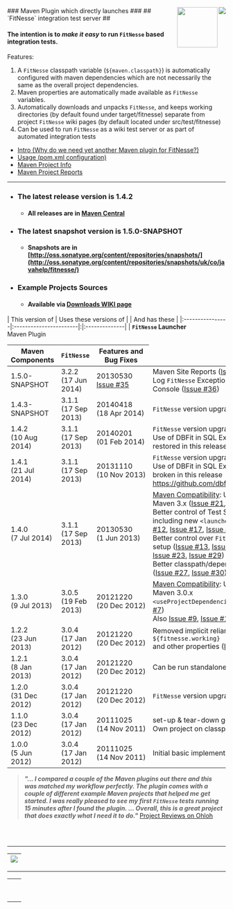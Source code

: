 <img src='http://maven.apache.org/images/maven-logo-2.gif' align='right' />
<img src='http://fitnesse.org/files/images/FitNesseLogoMedium.jpg' align='right' height='93' />
### Maven Plugin which directly launches ###
## `FitNesse` integration test server ##

#### The intention is to _make it easy_ to run `FitNesse` based integration tests. ####

Features:
  1. A `FitNesse` classpath variable (`${maven.classpath}`) is automatically configured with maven dependencies which are not necessarily the same as the overall project dependencies.
  1. Maven properties are automatically made available as `FitNesse` variables.
  1. Automatically downloads and unpacks `FitNesse`, and keeps working directories (by default found under target/fitnesse) separate from project `FitNesse` wiki pages (by default located under src/test/fitnesse)
  1. Can be used to run `FitNesse` as a wiki test server or as part of automated integration tests

  * [Intro (Why do we need yet another Maven plugin for FitNesse?)](http://fitnesse-launcher-maven-plugin.googlecode.com/svn/maven/site/fitnesse-launcher-maven-plugin/index.html)
  * [Usage (pom.xml configuration)](http://fitnesse-launcher-maven-plugin.googlecode.com/svn/maven/site/fitnesse-launcher-maven-plugin/usage.html)
  * [Maven Project Info](http://fitnesse-launcher-maven-plugin.googlecode.com/svn/maven/site/fitnesse-launcher-maven-plugin/project-info.html)
  * [Maven Project Reports](http://fitnesse-launcher-maven-plugin.googlecode.com/svn/maven/site/fitnesse-launcher-maven-plugin/project-reports.html)


---


  * ### The latest release version is 1.4.2 ###
    * #### All releases are in [Maven Central](http://search.maven.org/#search%7Cgav%7C1%7Cg%3A%22uk.co.javahelp.fitnesse%22%20AND%20a%3A%22fitnesse-launcher-maven-plugin%22) ####

  * ### The latest snapshot version is 1.5.0-SNAPSHOT ###
    * #### Snapshots are in [http://oss.sonatype.org/content/repositories/snapshots/](http://oss.sonatype.org/content/repositories/snapshots/uk/co/javahelp/fitnesse/) ####

  * ### Example Projects Sources ###
    * #### Available via [Downloads WIKI page](Downloads.md) ####

| This version of | Uses these versions of | | And has these |
|:----------------|:-----------------------|:|:--------------|
| **`FitNesse` Launcher**<br> Maven Plugin<table><thead><th> <b>Maven Components</b> </th><th> <b><code>FitNesse</code></b> </th><th> <b>Features and Bug Fixes</b> </th></thead><tbody>
<tr><td> 1.5.0-SNAPSHOT </td><td> 3.2.2<br>(17 Jun 2014) </td><td> 20130530<br><a href='https://code.google.com/p/fitnesse-launcher-maven-plugin/issues/detail?id=#35'>Issue #35</a> </td><td> Maven Site Reports (<a href='https://code.google.com/p/fitnesse-launcher-maven-plugin/issues/detail?id=#4'>Issue #4</a>, <a href='https://code.google.com/p/fitnesse-launcher-maven-plugin/issues/detail?id=#5'>Issue #5</a>) <br> Log <code>FitNesse</code> Exceptions to Maven Console (<a href='https://code.google.com/p/fitnesse-launcher-maven-plugin/issues/detail?id=#36'>Issue #36</a>) </td></tr>
<tr><td> 1.4.3-SNAPSHOT </td><td> 3.1.1<br>(17 Sep 2013) </td><td> 20140418<br>(18 Apr 2014) </td><td> <code>FitNesse</code> version upgrade </td></tr>
<tr><td> 1.4.2<br>(10 Aug 2014) </td><td> 3.1.1<br>(17 Sep 2013) </td><td> 20140201<br>(01 Feb 2014) </td><td> <code>FitNesse</code> version upgrade<br>Use of DBFit in SQL Example Project restored in this release </td></tr>
<tr><td> 1.4.1<br>(21 Jul 2014) </td><td> 3.1.1<br>(17 Sep 2013) </td><td> 20131110<br>(10 Nov 2013) </td><td> <code>FitNesse</code> version upgrade (<a href='https://code.google.com/p/fitnesse-launcher-maven-plugin/issues/detail?id=#28'>Issue #28</a>)<br>Use of DBFit in SQL Example Project broken in this release <a href='https://github.com/dbfit/dbfit/issues/173'>https://github.com/dbfit/dbfit/issues/173</a> </td></tr>
<tr><td> 1.4.0<br>(7 Jul 2014) </td><td> 3.1.1<br>(17 Sep 2013) </td><td> 20130530<br>(1 Jun 2013) </td><td> <a href='MavenCompatibility.md'>Maven Compatibility</a>: Usable with any Maven 3.x (<a href='https://code.google.com/p/fitnesse-launcher-maven-plugin/issues/detail?id=#21'>Issue #21</a>, <a href='https://code.google.com/p/fitnesse-launcher-maven-plugin/issues/detail?id=#26'>Issue #26</a>)<br>Better control of Test Suites to run, including new <code>&lt;launches&gt;</code> config (<a href='https://code.google.com/p/fitnesse-launcher-maven-plugin/issues/detail?id=#12'>Issue #12</a>, <a href='https://code.google.com/p/fitnesse-launcher-maven-plugin/issues/detail?id=#17'>Issue #17</a>, <a href='https://code.google.com/p/fitnesse-launcher-maven-plugin/issues/detail?id=#18'>Issue #18</a>)<br>Better control over <code>FitNesse</code> working dir setup (<a href='https://code.google.com/p/fitnesse-launcher-maven-plugin/issues/detail?id=#13'>Issue #13</a>, <a href='https://code.google.com/p/fitnesse-launcher-maven-plugin/issues/detail?id=#16'>Issue #16</a>, <a href='https://code.google.com/p/fitnesse-launcher-maven-plugin/issues/detail?id=#22'>Issue #22</a>, <a href='https://code.google.com/p/fitnesse-launcher-maven-plugin/issues/detail?id=#23'>Issue #23</a>, <a href='https://code.google.com/p/fitnesse-launcher-maven-plugin/issues/detail?id=#29'>Issue #29</a>)<br>Better classpath/dependency handling (<a href='https://code.google.com/p/fitnesse-launcher-maven-plugin/issues/detail?id=#27'>Issue #27</a>, <a href='https://code.google.com/p/fitnesse-launcher-maven-plugin/issues/detail?id=#30'>Issue #30</a>)</td></tr>
<tr><td> 1.3.0<br>(9 Jul 2013) </td><td> 3.0.5<br>(19 Feb 2013) </td><td> 20121220<br>(20 Dec 2012) </td><td> <a href='MavenCompatibility.md'>Maven Compatibility</a>: Use only with Maven 3.0.x<br><code>&lt;useProjectDependencies&gt;</code> config (<a href='https://code.google.com/p/fitnesse-launcher-maven-plugin/issues/detail?id=#7'>Issue #7</a>)<br>Also <a href='https://code.google.com/p/fitnesse-launcher-maven-plugin/issues/detail?id=#9'>Issue #9</a>, <a href='https://code.google.com/p/fitnesse-launcher-maven-plugin/issues/detail?id=#10'>Issue #10</a>, <a href='https://code.google.com/p/fitnesse-launcher-maven-plugin/issues/detail?id=#11'>Issue #11</a>, </td></tr>
<tr><td> 1.2.2<br>(23 Jun 2013) </td><td> 3.0.4<br>(17 Jan 2012) </td><td> 20121220<br>(20 Dec 2012) </td><td> Removed implicit reliance on <code>${fitnesse.working}</code> <br> and other properties (<a href='https://code.google.com/p/fitnesse-launcher-maven-plugin/issues/detail?id=#8'>Issue #8</a>) </td></tr>
<tr><td> 1.2.1<br>(8 Jan 2013) </td><td> 3.0.4<br>(17 Jan 2012) </td><td> 20121220<br>(20 Dec 2012) </td><td> Can be run standalone (<a href='https://code.google.com/p/fitnesse-launcher-maven-plugin/issues/detail?id=#6'>Issue #6</a>) </td></tr>
<tr><td> 1.2.0<br>(31 Dec 2012) </td><td> 3.0.4<br>(17 Jan 2012) </td><td> 20121220<br>(20 Dec 2012) </td><td> <code>FitNesse</code> version upgrade </td></tr>
<tr><td> 1.1.0<br>(23 Dec 2012) </td><td> 3.0.4<br>(17 Jan 2012) </td><td> 20111025<br>(14 Nov 2011) </td><td> set-up & tear-down goals<br>Own project on classpath (<a href='https://code.google.com/p/fitnesse-launcher-maven-plugin/issues/detail?id=#2'>Issue #2</a>) </td></tr>
<tr><td> 1.0.0<br>(5 Jun 2012) </td><td> 3.0.4<br>(17 Jan 2012) </td><td> 20111025<br>(14 Nov 2011) </td><td> Initial basic implementation </td></tr></tbody></table>


<blockquote><i><b>"... I compared a couple of the Maven plugins out there and this was matched my workflow perfectly. The plugin comes with a couple of different example Maven projects that helped me get started. I was really pleased to see my first <code>FitNesse</code> tests running 15 minutes after I found the plugin. ... Overall, this is a great project that does exactly what I need it to do."</b></i> <a href='https://www.ohloh.net/p/fitnesse-launcher-maven-plugin/reviews/summary'>Project Reviews on Ohloh</a></blockquote>

<br>
<br>
<hr />

<table><thead><th> <img src='http://fitnesse-launcher-maven-plugin.googlecode.com/svn/maven/site/fitnesse-launcher-maven-plugin/statscm/locandchurn.png' /> </th></thead><tbody></tbody></table>

<hr />

<table>
<tr><td><wiki:gadget url="http://www.ohloh.net/p/602496/widgets/project_search_code.xml" height="170" width="400" border="0"/><br>
</td><td>
<wiki:gadget url="http://www.ohloh.net/p/602496/widgets/project_factoids.xml" width="400" height="170" border="0" /><br>
</td></tr>
<tr><td>
<wiki:gadget url="http://www.ohloh.net/p/602496/widgets/project_languages.xml" height="220" width="400" border="0"/><br>
</td><td>
<wiki:gadget url="http://www.ohloh.net/p/602496/widgets/project_cocomo.xml" height="220" width="400" border="0"/><br>
</td></tr>
</table>